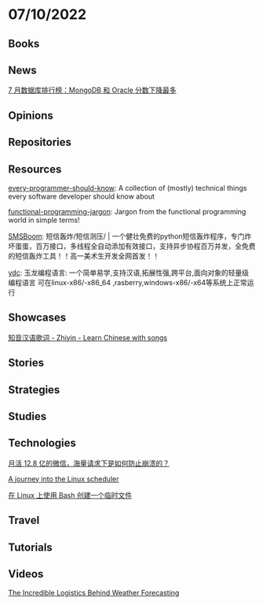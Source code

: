 # 07/10/2022

## Books

## News
[7 月数据库排行榜：MongoDB 和 Oracle 分数下降最多](https://www.oschina.net/news/201685/db-engines-ranking-202207)

## Opinions

## Repositories

## Resources
[every-programmer-should-know](https://github.com/mtdvio/every-programmer-should-know): A collection of (mostly) technical things every software developer should know about

[functional-programming-jargon](https://github.com/hemanth/functional-programming-jargon): Jargon from the functional programming world in simple terms!

[SMSBoom](https://github.com/WhaleFell/SMSBoom): 短信轰炸/短信测压/ | 一个健壮免费的python短信轰炸程序，专门炸坏蛋蛋，百万接口，多线程全自动添加有效接口，支持异步协程百万并发，全免费的短信轰炸工具！！高一美术生开发全网首发！！

[ydc](https://gitee.com/chen-chaochen/ydc): 玉龙编程语言: 一个简单易学,支持汉语,拓展性强,跨平台,面向对象的轻量级编程语言 可在linux-x86/-x86_64 ,rasberry,windows-x86/-x64等系统上正常运行

## Showcases
[知音汉语歌词 - Zhiyin - Learn Chinese with songs](https://zhiyin.me/)

## Stories

## Strategies

## Studies

## Technologies
[月活 12.8 亿的微信，海量请求下是如何防止崩溃的？](https://mp.weixin.qq.com/s/9ti4WujZH5mZDehuw9FYNg)

[A journey into the Linux scheduler](https://blog.maxgio.me/posts/linux-scheduler-journey/)

[在 Linux 上使用 Bash 创建一个临时文件](https://linux.cn/article-14783-1.html)

## Travel

## Tutorials

## Videos
[The Incredible Logistics Behind Weather Forecasting](https://www.youtube.com/watch?v=V0Xx0E8cs7U)
